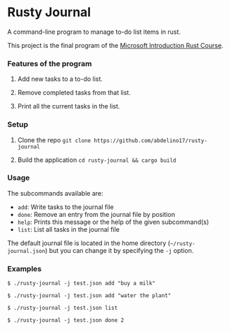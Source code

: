 # Rusty Journal

A command-line program to manage to-do list items in rust.

This project is the final program of the [Microsoft Introduction Rust Course](https://docs.microsoft.com/en-gb/learn/paths/rust-first-steps/).

### Features of the program

1. Add new tasks to a to-do list.

2. Remove completed tasks from that list.

3. Print all the current tasks in the list.

### Setup

1. Clone the repo `git clone https://github.com/abdelino17/rusty-journal`

2. Build the application `cd rusty-journal && cargo build`

### Usage

The subcommands available are:

- `add`: Write tasks to the journal file
- `done`: Remove an entry from the journal file by position
- `help`: Prints this message or the help of the given subcommand(s)
- `list`: List all tasks in the journal file

The default journal file is located in the home directory (`~/rusty-journal.json`) but you can change it by specifying the `-j` option.

### Examples

```
$ ./rusty-journal -j test.json add "buy a milk"

$ ./rusty-journal -j test.json add "water the plant"

$ ./rusty-journal -j test.json list

$ ./rusty-journal -j test.json done 2
```
